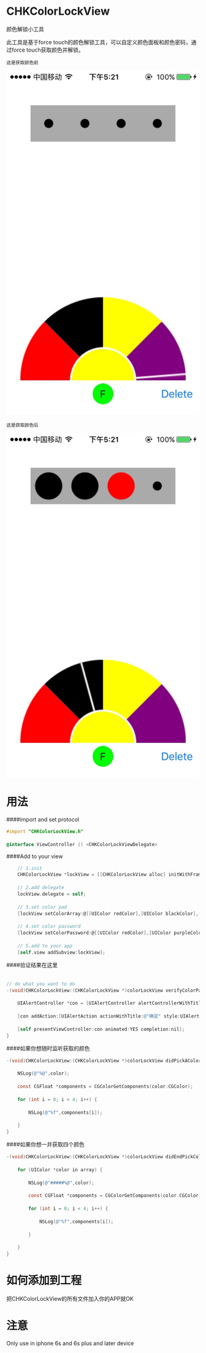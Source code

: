 # CHKColorLockView
颜色解锁小工具

此工具是基于force touch的颜色解锁工具，可以自定义颜色面板和颜色密码，通过force touch获取颜色并解锁。

`这是获取颜色前`

![](https://github.com/hon-key/CHKColorLockView/blob/master/IMG_0302.jpg)

`这是获取颜色后`

![](https://github.com/hon-key/CHKColorLockView/blob/master/IMG_0303.jpg)

用法
====
####import and set protocol
```objective-c
#import "CHKColorLockView.h"

@interface ViewController () <CHKColorLockViewDelegate>
```
####Add to your view
```objective-c
    // 1.init
    CHKColorLockView *lockView = [[CHKColorLockView alloc] initWithFrame:CGRectMake(0, 0, self.view.frame.size.width, self.view.frame.size.height)];
    
    // 2.add delegate
    lockView.delegate = self;
    
    // 3.set color pad
    [lockView setColorArray:@[[UIColor redColor],[UIColor blackColor],[UIColor yellowColor],[UIColor purpleColor]]];
    
    // 4.set color password
    [lockView setColorPassword:@[[UIColor redColor],[UIColor purpleColor],[UIColor redColor],[UIColor redColor]]];
   
    // 5.add to your app
    [self.view addSubview:lockView];
```

####验证结果在这里
```objective-c

// do what you want to do
-(void)CHKColorLockView:(CHKColorLockView *)colorLockView verifyColorPassword:(BOOL)isCorrect {
    
    UIAlertController *con = [UIAlertController alertControllerWithTitle:isCorrect?@"正确":@"不正确" message:nil preferredStyle:UIAlertControllerStyleAlert];
    
    [con addAction:[UIAlertAction actionWithTitle:@"确定" style:UIAlertActionStyleCancel handler:nil]];
    
    [self presentViewController:con animated:YES completion:nil];
}
```

####如果你想随时监听获取的颜色
```objective-c
-(void)CHKColorLockView:(CHKColorLockView *)colorLockView didPickAColor:(UIColor *)color {
    
    NSLog(@"%@",color);
    
    const CGFloat *components = CGColorGetComponents(color.CGColor);
    
    for (int i = 0; i < 4; i++) {
       
        NSLog(@"%f",components[i]);
   
    }
}
```

####如果你想一并获取四个颜色
```objective-c
-(void)CHKColorLockView:(CHKColorLockView *)colorLockView didEndPickColors:(NSArray<UIColor *> *)array {
    
    for (UIColor *color in array) {
       
        NSLog(@"#####%@",color);
       
        const CGFloat *components = CGColorGetComponents(color.CGColor);
     
        for (int i = 0; i < 4; i++) {
       
            NSLog(@"%f",components[i]);
     
        }
  
    }
}
```

如何添加到工程
====
把CHKColorLockView的所有文件加入你的APP就OK

注意
====
Only use in iphone 6s and 6s plus and later device
